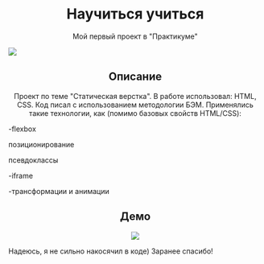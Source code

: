 <h1 align="center">Научиться учиться</h1>
<p align="center">Мой первый проект в "Практикуме"</p>
<img src="https://i.ibb.co/syqg3zS/image.png">
<h2 align="center">Описание</h2>
<p align="center">Проект по теме "Статическая верстка". В работе использовал: HTML, CSS. Код писал с использованием методологии БЭМ.
Применялись такие технологии, как (помимо базовых свойств HTML/CSS):</p>
<p>-flexbox</p>
<p>позиционирование</p>
<p>псевдоклассы</p>
<p>-iframe</p>
<p>-трансформации и анимации</p>
<h2 align="center">Демо</h2>
<p align="center">
<img src="https://i.ibb.co/3vJX3BD/ezgif-com-resize.gif"></p>
<p>Надеюсь, я не сильно накосячил в коде) Заранее спасибо!</p>
